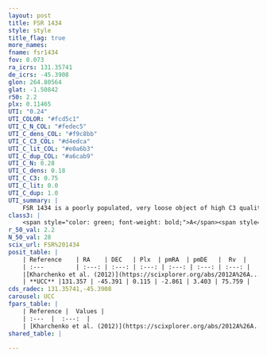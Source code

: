 ```yaml
---
layout: post
title: FSR 1434
style: style
title_flag: true
more_names: 
fname: fsr1434
fov: 0.073
ra_icrs: 131.35741
de_icrs: -45.3908
glon: 264.80564
glat: -1.50842
r50: 2.2
plx: 0.11465
UTI: "0.24"
UTI_COLOR: "#fcd5c1"
UTI_C_N_COL: "#fedec5"
UTI_C_dens_COL: "#f9c8bb"
UTI_C_C3_COL: "#d4edca"
UTI_C_lit_COL: "#e0a6b3"
UTI_C_dup_COL: "#a6cab9"
UTI_C_N: 0.28
UTI_C_dens: 0.18
UTI_C_C3: 0.75
UTI_C_lit: 0.0
UTI_C_dup: 1.0
UTI_summary: |
    FSR 1434 is a poorly populated, very loose object of high C3 quality. It is rarely studied in the literature, with no articles listed in the last 13 years.
class3: |
    <span style="color: green; font-weight: bold;">A</span><span style="color: #FFC300; font-weight: bold;">B</span>
r_50_val: 2.2
N_50_val: 28
scix_url: FSR%201434
posit_table: |
    | Reference    | RA    | DEC   | Plx  | pmRA  | pmDE   |  Rv  |
    | :---         | :---: | :---: | :---: | :---: | :---: | :---: |
    |[Kharchenko et al. (2012)](https://scixplorer.org/abs/2012A%26A...543A.156K) | 131.37 | -45.402 | -- | -7.33 | 9.46 | -- |
    | **UCC** |131.357 | -45.391 | 0.115 | -2.861 | 3.403 | 75.759 | 
cds_radec: 131.35741,-45.3908
carousel: UCC
fpars_table: |
    | Reference |  Values |
    | :---  |  :---:  |
    | [Kharchenko et al. (2012)](https://scixplorer.org/abs/2012A%26A...543A.156K) | `e_bv=0.625, distance=1367, log_age=9.035` |
shared_table: |
    
---
```

